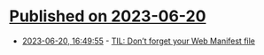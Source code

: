 # [Published on 2023-06-20](index.md)

* [2023-06-20, 16:49:55](https://lobste.rs/s/zajqmv/til_don_t_forget_your_web_manifest_file) - [TIL: Don’t forget your Web Manifest file](https://goodenough.us/blog/2023-06-16-til-don-t-forget-your-web-manifest-file/)
